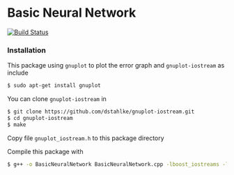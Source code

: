 # Basic Neural Network

[![Build Status](https://travis-ci.org/joemccann/dillinger.svg?branch=master)](https://github/rizgiak/BasicNeuralNetwork)

### Installation
This package using `gnuplot` to plot the error graph and `gnuplot-iostream` as include
```sh
$ sudo apt-get install gnuplot
```
You can clone `gnuplot-iostream` in
```sh
$ git clone https://github.com/dstahlke/gnuplot-iostream.git
$ cd gnuplot-iostream
$ make
```

Copy file `gnuplot_iostream.h` to this package directory

Compile this package with
```sh
$ g++ -o BasicNeuralNetwork BasicNeuralNetwork.cpp -lboost_iostreams -lboost_system -lboost_filesystem
```
